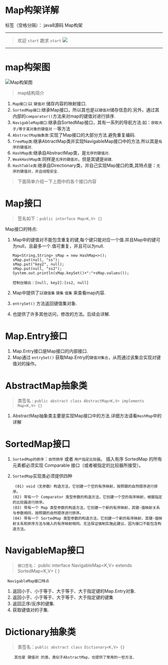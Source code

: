 ﻿# Map构架详解

标签（空格分隔）： java8源码 Map构架

---

> 欢迎 `start` 跪求 `start`
<a class="social github" target="blank" href="https://github.com/static-mkk/wangkuiwu"><img src="http://www.kkcoder.cn:8080/blog/comment/gitPic.png"/></a>

---
# map构架图
![Map构架图][2]


> map结构简介

 1. `Map接口`:以 `键值对` 储存内容的映射接口.
 2. `SortedMap接口`:继承Map接口，所以其也是以`键值对`储存信息的.另外，通过其内部的`comparator()`方法来对map的键值对进行排序.
 3. `NavigableMap接口`:继承自SortedMap接口，其有一系列的导航方法.如：`获取大于/等于某对象的键值对` ···等方法
 4. `AbstractMap抽象类`:实现了Map接口的大部分方法.避免重复编码.
 5. `TreeMap类`:继承AbtractMap类并实现NavigableMap接口中的方法.所以其是`有序的键值对`.
 6. `HashMap类`:继承自AbstractMap类，是`无序的键值对`.
 7. `WeakHashMap类`:同样是`无序的键值对`，但是其键是`弱键`.
 8. `HashTable类`:继承自Directionary类，并自己实现Map接口的类,其特点是：`无序的键值对，并且线程安全`.
 

> 下面简单介绍一下上图中的各个接口内容

# Map接口

> 签名如下：`public interface Map<K,V> {}`

Map接口的特点:

 1. Map中的键值对不能包含重复的键,每个键只能对应一个值.并且Map中的键可为null，且最多一个.值可重复，并且可以为null.

        Map<String,String> sMap = new HashMap<>(); 
		sMap.put(null, "ss");
		sMap.put("key2", null);
		sMap.put(null, "ss2");
		System.out.println(sMap.keySet()+":"+sMap.values());
		
    `控制台输出：[null, key2]:[ss2, null]`

 2. Map中提供了以`键值集` `键集` `值集` 来查看map内容.
 3. `entrySet()` 方法返回键值集对象.
 4. 也提供了许多其他访问，修改的方法。后续会详解.

# Map.Entry接口

 1. Map.Entry接口是Map接口的内部接口.
 2. Map通过 `entrySet()` 获取Map.Entry的`键值对集合`，从而通过该集合实现对键值对的操作。

# AbstractMap抽象类

> 类签名 :  `public abstract class AbstractMap<K,V> implements Map<K,V> {}`

 1. AbstractMap抽象类主要是实现Map接口中的方法.详细方法请看`HashMap`中的详解

# SortedMap接口

 1. `SortedMap的排序`：`自然排序` 或者 `用户指定比较器`。 插入有序 SortedMap 的所有元素都必须实现 Comparable 接口（或者被指定的比较器所接受）。
 2. `SortedMap`实现类必须提供四种
   
         (01) void（无参数）构造方法，它创建一个空的有序映射，按照键的自然顺序进行排序。
        (02) 带有一个 Comparator 类型参数的构造方法，它创建一个空的有序映射，根据指定的比较器进行排序。
        (03) 带有一个 Map 类型参数的构造方法，它创建一个新的有序映射，其键-值映射关系与参数相同，按照键的自然顺序进行排序。
        (04) 带有一个 SortedMap 类型参数的构造方法，它创建一个新的有序映射，其键-值映射关系和排序方法与输入的有序映射相同。无法保证强制实施此建议，因为接口不能包含构造方法。
  
# NavigableMap接口

> `接口签名`： public interface NavigableMap<K,V> extends SortedMap<K,V> { }


     NavigableMap接口特点

 1. 返回小于、小于等于、大于等于、大于指定键的Map.Entry对象.
 2. 返回小于、小于等于、大于等于、大于指定键的键集
 3. 返回正序/反序的键集.
 4. 获取键值对的子集.

# Dictionary抽象类

> 类签名：`public abstract class Dictionary<K,V> {}`

        其也是 键值对 的类，类似于AbstractMap，也提供了常用的一些方法.








 


  [1]: https://github.com/static-mkk/wangkuiwu
  [2]: http://wangkuiwu.github.io/media/pic/java/collection/collection09.jpg